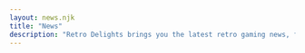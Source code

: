 ```yaml
---
layout: news.njk
title: "News"
description: "Retro Delights brings you the latest retro gaming news, from the latest game announcements and releases to retro product news."
---
```


<div class="articles" data-layout="">


</div>